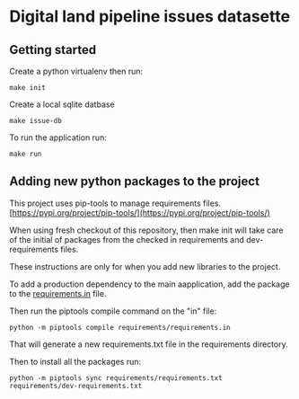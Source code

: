 # Digital land pipeline issues datasette

## Getting started

Create a python virtualenv then run:

    make init


Create a local sqlite datbase

    make issue-db

To run the application run:

    make run


## Adding new python packages to the project

This project uses pip-tools to manage requirements files. [https://pypi.org/project/pip-tools/](https://pypi.org/project/pip-tools/)

When using fresh checkout of this repository, then make init will take care of the initial of packages from the checked
in requirements and dev-requirements files.

These instructions are only for when you add new libraries to the project.

To add a production dependency to the main aapplication, add the package to the [requirements.in](requirements.in)
file.

Then run the piptools compile command on the "in" file:

    python -m piptools compile requirements/requirements.in

That will generate a new requirements.txt file in the requirements directory.

Then to install all the packages run:

    python -m piptools sync requirements/requirements.txt requirements/dev-requirements.txt
